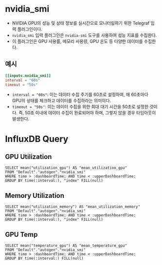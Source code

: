 # nvidia_smi
* NVIDIA GPU의 성능 및 상태 정보를 실시간으로 모니터링하기 위한 Telegraf 입력 플러그인이다.
* `nvidia_smi` 입력 플러그인은 `nvidia-smi` 도구를 사용하여 성능 지표를 수집한다.
* 이 플러그인은 GPU 사용률, 메모리 사용량, GPU 온도 등 다양한 데이터를 수집한다.

## 예시
```conf
[[inputs.nvidia_smi]]
interval = "60s"
timeout = "50s"
```

* `interval = "60s"`: 이는 데이터 수집 주기를 60초로 설정하여, 매 60초마다 GPU의 상태를 체크하고 데이터를 수집하라는 의미이다.
* `timeout = "50s"`: 이는 데이터 수집을 위한 최대 대기 시간을 50초로 설정한 것이다. 즉, 50초 이내에 데이터 수집이 완료되어야 하며, 그렇지 않을 경우 타임아웃이 발생한다.

# InfluxDB Query
## GPU Utilization
```
SELECT mean("utilization_gpu") AS "mean_utilization_gpu" 
FROM "Default"."autogen"."nvidia_smi" 
WHERE time > :dashboardTime: AND time < :upperDashboardTime: 
GROUP BY time(:interval:), "index" FILL(null)
```

## Memory Utilization
```
SELECT mean("utilization_memory") AS "mean_utilization_memory" 
FROM "Default"."autogen"."nvidia_smi" 
WHERE time > :dashboardTime: AND time < :upperDashboardTime: 
GROUP BY time(:interval:), "index" FILL(null)
```

## GPU Temp
```
SELECT mean("temperature_gpu") AS "mean_temperature_gpu" 
FROM "Default"."autogen"."nvidia_smi" 
WHERE time > :dashboardTime: AND time < :upperDashboardTime: 
GROUP BY time(:interval:) FILL(null)
```